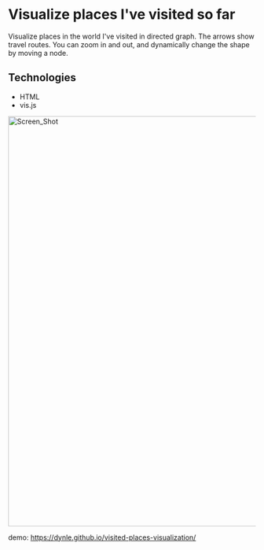 # Visualize places I've visited so far
Visualize places in the world I've visited in directed graph. The arrows show travel routes. You can zoom in and out, and dynamically change the shape by moving a node.

## Technologies
* HTML
* vis.js

<img width="834" alt="Screen_Shot" src="https://user-images.githubusercontent.com/36508771/151158317-68386182-491a-4006-b577-769bd845bc9a.png">


demo: https://dynle.github.io/visited-places-visualization/
